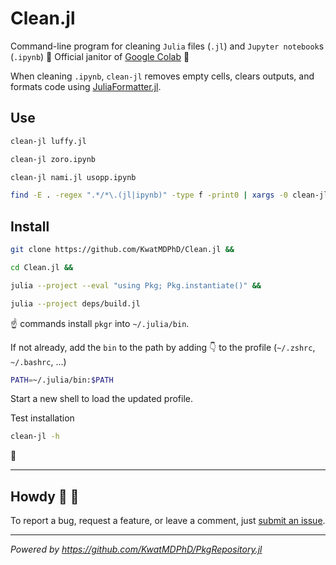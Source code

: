 # Clean.jl

Command-line program for cleaning `Julia` files (`.jl`) and `Jupyter notebook`s (`.ipynb`) :broom: Official janitor of [Google Colab](https://colab.research.google.com) :construction_worker:

When cleaning `.ipynb`, `clean-jl` removes empty cells, clears outputs, and formats code using [JuliaFormatter.jl](https://github.com/domluna/JuliaFormatter.jl).

## Use

```sh
clean-jl luffy.jl
```

```sh
clean-jl zoro.ipynb
```

```sh
clean-jl nami.jl usopp.ipynb
```

```sh
find -E . -regex ".*/*\.(jl|ipynb)" -type f -print0 | xargs -0 clean-jl
```

## Install

```sh
git clone https://github.com/KwatMDPhD/Clean.jl &&

cd Clean.jl &&

julia --project --eval "using Pkg; Pkg.instantiate()" &&

julia --project deps/build.jl
```

:point_up: commands install `pkgr` into `~/.julia/bin`.

If not already, add the `bin` to the path by adding :point_down: to the profile (`~/.zshrc`, `~/.bashrc`, ...)

```sh
PATH=~/.julia/bin:$PATH
```

Start a new shell to load the updated profile.

Test installation

```sh
clean-jl -h
```

:tada:

---

## Howdy :wave: :cowboy_hat_face:

To report a bug, request a feature, or leave a comment, just [submit an issue](https://github.com/KwatMDPhD/Clean.jl/issues/new/choose).

---

_Powered by https://github.com/KwatMDPhD/PkgRepository.jl_
